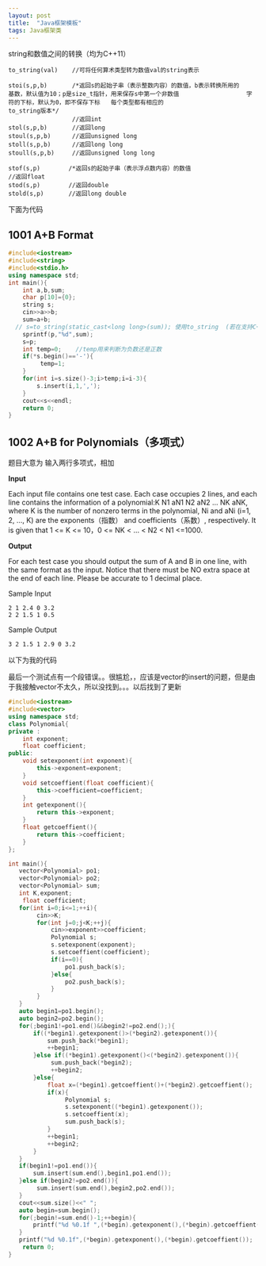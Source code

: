 ```yaml
---
layout: post
title:  "Java框架模板"
tags: Java框架类
---
```

string和数值之间的转换（均为C++11）

	to_string(val)    //可将任何算术类型转为数值val的string表示

	stoi(s,p,b)       /*返回s的起始子串（表示整数内容）的数值，b表示转换所用的                   基数，默认值为10；p是size_t指针，用来保存s中第一个非数值                   字符的下标，默认为0，即不保存下标   每个类型都有相应的                     to_string版本*/
	                  //返回int
	stol(s,p,b)       //返回long
	stoul(s,p,b)      //返回unsigned long
	stoll(s,p,b)      //返回long long
	stoull(s,p,b)     //返回unsigned long long
	
	stof(s,p)        /*返回s的起始子串（表示浮点数内容）的数值                                //返回float
	stod(s,p)        //返回double
	stold(s,p)       //返回long double
下面为代码

## 1001 A+B Format

```c++
#include<iostream>
#include<string>
#include<stdio.h>
using namespace std;
int main(){
	int a,b,sum;
	char p[10]={0};
	string s;
	cin>>a>>b;
	sum=a+b;
  // s=to_string(static_cast<long long>(sum)); 使用to_string  (若在支持C++11特性的情况下可直接用)
    sprintf(p,"%d",sum);
	s=p;
	int temp=0;    //temp用来判断为负数还是正数	
	if(*s.begin()=='-'){
	     temp=1;
	}
	for(int i=s.size()-3;i>temp;i=i-3){
		s.insert(i,1,',');
	}
	cout<<s<<endl;	
	return 0;
}

```
## 1002 A+B for Polynomials（多项式）

题目大意为 输入两行多项式，相加

**Input**

Each input file contains one test case. Each case occupies 2 lines, and each line contains the information of a polynomial:K N1 aN1 N2 aN2 ... NK aNK, where K is the number of nonzero terms in the polynomial, Ni and aNi (i=1, 2, ..., K) are the exponents（指数） and coefficients（系数）, respectively.  It is given that 1 <= K <= 10，0 <= NK < ... < N2 < N1 <=1000.  

**Output**

For each test case you should output the sum of A and B in one line, with the same format as the input.  Notice that there must be NO extra space at the end of each line.  Please be accurate to 1 decimal place. 

Sample Input

```
2 1 2.4 0 3.2
2 2 1.5 1 0.5

```

Sample Output

```
3 2 1.5 1 2.9 0 3.2
```

以下为我的代码

最后一个测试点有一个段错误。。很尴尬，，应该是vector的insert的问题，但是由于我接触vector不太久，所以没找到。。。以后找到了更新

```c++
#include<iostream>
#include<vector>
using namespace std;
class Polynomial{
private :
	int exponent;
	float coefficient;
public:
	void setexponent(int exponent){
		this->exponent=exponent;
	}
	void setcoeffient(float coefficient){
		this->coefficient=coefficient;
	}
	int getexponent(){
		return this->exponent;
	}
	float getcoeffient(){
		return this->coefficient;
	}
};

int main(){
   vector<Polynomial> po1;
   vector<Polynomial> po2;
   vector<Polynomial> sum;
   int K,exponent;
	float coefficient;
   for(int i=0;i<=1;++i){
		cin>>K;
		for(int j=0;j<K;++j){
			cin>>exponent>>coefficient;
			Polynomial s;
			s.setexponent(exponent);
			s.setcoeffient(coefficient);
			if(i==0){
				po1.push_back(s);
			}else{
				po2.push_back(s);
			}
		}
   }
   auto begin1=po1.begin();
   auto begin2=po2.begin();
   for(;begin1!=po1.end()&&begin2!=po2.end();){
	   if((*begin1).getexponent()>(*begin2).getexponent()){
		   sum.push_back(*begin1);
		   ++begin1;
	   }else if((*begin1).getexponent()<(*begin2).getexponent()){
			sum.push_back(*begin2);
			++begin2;
	   }else{
		   float x=(*begin1).getcoeffient()+(*begin2).getcoeffient();
		   if(x){
			    Polynomial s;
			    s.setexponent((*begin1).getexponent());
				s.setcoeffient(x);
				sum.push_back(s);
		   }  		   
		   ++begin1;
		   ++begin2;
	   }
   }
   if(begin1!=po1.end()){
	   sum.insert(sum.end(),begin1,po1.end());
   }else if(begin2!=po2.end()){
		sum.insert(sum.end(),begin2,po2.end());
   }
   cout<<sum.size()<<" ";
   auto begin=sum.begin();
   for(;begin!=sum.end()-1;++begin){	  
	   printf("%d %0.1f ",(*begin).getexponent(),(*begin).getcoeffient());
   }
   printf("%d %0.1f",(*begin).getexponent(),(*begin).getcoeffient());
	return 0;
}
```
